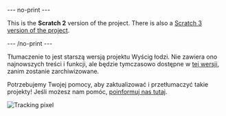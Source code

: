 --- no-print ---

This is the **Scratch 2** version of the project. There is also a [Scratch 3 version of the project](https://projects.raspberrypi.org/pl-PL/projects/boat-race).

--- /no-print ---

Tłumaczenie to jest starszą wersją projektu Wyścig łodzi. Nie zawiera ono najnowszych treści i funkcji, ale będzie tymczasowo dostępne w [tej wersji](images/boat-race-pl-PL.pdf), zanim zostanie zarchiwizowane.

Potrzebujemy Twojej pomocy, aby zaktualizować i przetłumaczyć takie projekty! Jeśli możesz nam pomóc, [poinformuj nas tutaj](http://rpf.io/translators).

![Tracking pixel](https://code.org/api/hour/begin_codeclub_boatrace.png)
